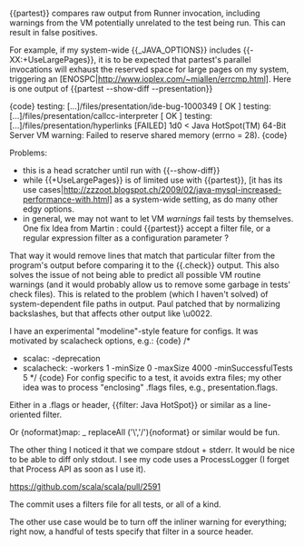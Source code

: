 {{partest}} compares raw output from Runner invocation, including warnings from the VM potentially unrelated to the test being run. This can result in false positives.

For example, if my system-wide {{_JAVA_OPTIONS}} includes {{-XX:+UseLargePages}}, it is to be expected that partest's parallel invocations will exhaust the reserved space for large pages on my system, triggering an [ENOSPC|http://www.ioplex.com/~miallen/errcmp.html]. Here is one output of {{partest --show-diff   --presentation}}

{code}
testing: [...]/files/presentation/ide-bug-1000349                     [  OK  ]
testing: [...]/files/presentation/callcc-interpreter                  [  OK  ]
testing: [...]/files/presentation/hyperlinks                          [FAILED]
1d0
< Java HotSpot(TM) 64-Bit Server VM warning: Failed to reserve shared memory (errno = 28).
{code}

Problems:
- this is a head scratcher until run with {{--show-diff}}
- while {{+UseLargePages}} is of limited use with {{partest}}, [it has its use cases|http://zzzoot.blogspot.ch/2009/02/java-mysql-increased-performance-with.html] as a system-wide setting, as do many other edgy options.
- in general, we may not want to let VM _warnings_ fail tests by themselves.
One fix Idea from Martin : could {{partest}} accept a filter file, or a regular expression filter as a configuration parameter ?

That way it would remove lines that match that particular filter from the program's output before comparing it to the {{.check}} output. This also solves the issue of not being able to predict all possible VM routine warnings (and it would probably allow us to remove some garbage in tests' check files).
This is related to the problem (which I haven't solved) of system-dependent file paths in output.  Paul patched that by normalizing backslashes, but that affects other output like \u0022.

I have an experimental "modeline"-style feature for configs. It was motivated by scalacheck options, e.g.:
{code}
/*
 * scalac: -deprecation
 * scalacheck: -workers 1 -minSize 0 -maxSize 4000 -minSuccessfulTests 5
 */
{code}
For config specific to a test, it avoids extra files; my other idea was to process "enclosing" .flags files, e.g., presentation.flags.

Either in a .flags or header, {{filter: Java HotSpot}} or similar as a line-oriented filter.

Or {noformat}map: _ replaceAll ('\\','/'){noformat} or similar would be fun.

The other thing I noticed it that we compare stdout + stderr.  It would be nice to be able to diff only stdout.  I see my code uses a ProcessLogger (I forget that Process API as soon as I use it).



https://github.com/scala/scala/pull/2591

The commit uses a filters file for all tests, or all of a kind.

The other use case would be to turn off the inliner warning for everything; right now, a handful of tests specify that filter in a source header.
